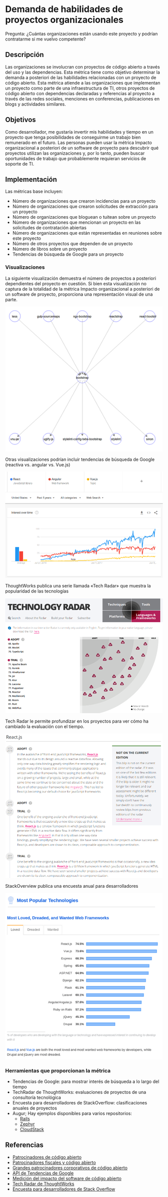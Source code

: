 # Demanda de habilidades de proyectos organizacionales

Pregunta: ¿Cuántas organizaciones están usando este proyecto y podrían contratarme si me vuelvo competente?


## Descripción

Las organizaciones se involucran con proyectos de código abierto a través del uso y las dependencias. Esta métrica tiene como objetivo determinar la demanda a posteriori de las habilidades relacionadas con un proyecto de código abierto. Esta métrica atiende a las organizaciones que implementan un proyecto como parte de una infraestructura de TI, otros proyectos de código abierto con dependencias declaradas y referencias al proyecto a través de las redes sociales, menciones en conferencias, publicaciones en blogs y actividades similares.


## Objetivos

Como desarrollador, me gustaría invertir mis habilidades y tiempo en un proyecto que tenga posibilidades de conseguirme un trabajo bien remunerado en el futuro. Las personas pueden usar la métrica Impacto organizacional a posteriori de un software de proyecto para descubrir qué proyectos utilizan las organizaciones y, por lo tanto, pueden buscar oportunidades de trabajo que probablemente requieran servicios de soporte de TI.


## Implementación

Las métricas base incluyen:
- Número de organizaciones que crearon incidencias para un proyecto
- Número de organizaciones que crearon solicitudes de extracción para un proyecto
- Número de organizaciones que bloguean o tuitean sobre un proyecto
- Número de organizaciones que mencionan un proyecto en las solicitudes de contratación abiertas
- Número de organizaciones que están representadas en reuniones sobre este proyecto
- Número de otros proyectos que dependen de un proyecto
- Número de libros sobre un proyecto
- Tendencias de búsqueda de Google para un proyecto


### Visualizaciones

La siguiente visualización demuestra el número de proyectos a posteriori dependientes del proyecto en cuestión. Si bien esta visualización no captura de la totalidad de la métrica Impacto organizacional a posteriori de un software de proyecto, proporciona una representación visual de una parte.

![imagen de papel](images/organizational-project-skill-demand_paper.png)

Otras visualizaciones podrían incluir tendencias de búsqueda de Google (reactiva vs. angular vs. Vue.js)

![Tendencias de Google](images/organizational-project-skill-demand_google-trends.png)

ThoughtWorks publica una serie llamada «Tech Radar» que muestra la popularidad de las tecnologías

![TechRadar](images/organizational-project-skill-demand_tech-radar.png)

Tech Radar le permite profundizar en los proyectos para ver cómo ha cambiado la evaluación con el tiempo.

![Evaluación](images/organizational-project-skill-demand_tech-react.png)

StackOverview publica una encuesta anual para desarrolladores

![StackOverflow](images/organizational-project-skill-demand_stack-overflow.png)


### Herramientas que proporcionan la métrica

* Tendencias de Google: para mostrar interés de búsqueda a lo largo del tiempo
* TechRadar de ThoughtWorks: evaluaciones de proyectos de una consultoría tecnológica
* Encuesta para desarrolladores de StackOverflow: clasificaciones anuales de proyectos
* Augur; Hay ejemplos disponibles para varios repositorios:
  - [Rails](http://augur.osshealth.io/repo/Rails%20(wg-value)/rails/overview)
  - [Zephyr](http://augur.osshealth.io/repo/Zephyr-RTOS/zephyr/overview)
  - [CloudStack](http://augur.osshealth.io/repo/Apache%20(wg-value)/cloudstack/overview)

## Referencias

- [Patrocinadores de código abierto](https://opensource.org/sponsors)
- [Patrocinadores fiscales y código abierto](https://opensource.com/article/19/1/fiscal-sponsors-open-source)
- [Grandes patrocinadores corporativos de código abierto](https://www.networkworld.com/article/2867020/big-names-like-google-dominate-open-source-funding.html)
- [API de Tendencias de Google](https://www.npmjs.com/package/google-trends-api)
- [Medición del impacto del software de código abierto](https://aisel.aisnet.org/cgi/viewcontent.cgi?article=1496&context=amcis2018)
- [Tech Radar de ThoughtWorks](https://www.thoughtworks.com/radar)
- [Encuesta para desarrolladores de Stack Overflow](https://insights.stackoverflow.com/survey/2019#technology)
